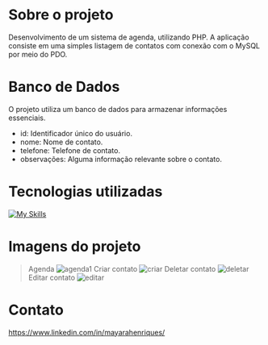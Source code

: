 # Sobre o projeto

Desenvolvimento de um sistema de agenda, utilizando PHP. A aplicação consiste em uma simples listagem de contatos com conexão com o MySQL por meio do PDO.

# Banco de Dados

O projeto utiliza um banco de dados para armazenar informações essenciais.
<p align="center">

 - id: Identificador único do usuário.
 - nome: Nome de contato.
 - telefone: Telefone de contato.
 - observações: Alguma informação relevante sobre o contato.
</p>

# Tecnologias utilizadas

[![My Skills](https://skillicons.dev/icons?i=html,php,bootstrap,css,mysql)](https://skillicons.dev)

# Imagens do projeto

> Agenda
![agenda1](https://github.com/mayarahenriques/agendaprojeto/assets/120487777/a8733262-4214-4ea3-919e-d19d29d72215)
> Criar contato
![criar](https://github.com/mayarahenriques/agendaprojeto/assets/120487777/ed4b14ff-68e2-4e22-8d06-0fa55272ef3c)
> Deletar contato
![deletar](https://github.com/mayarahenriques/agendaprojeto/assets/120487777/729ec941-a532-4ea1-bb18-a8a1e690c950)
> Editar contato
![editar](https://github.com/mayarahenriques/agendaprojeto/assets/120487777/a31a9076-50e6-4a7d-8644-ad5e46bcf1d9)

# Contato

https://www.linkedin.com/in/mayarahenriques/
